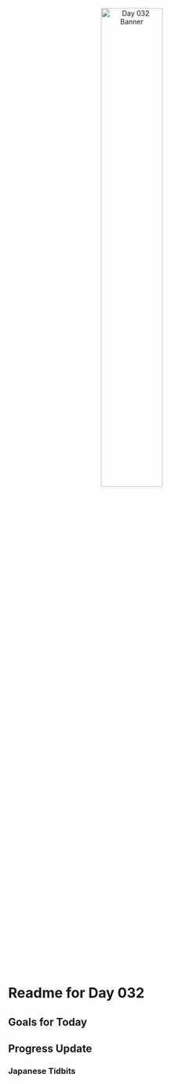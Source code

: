 <div align="center">
 <img src="../..Images/image_032.jpg" alt="Day 032 Banner" width="50%">
</div>

# Readme for Day 032

## Goals for Today

## Progress Update

### Japanese Tidbits

